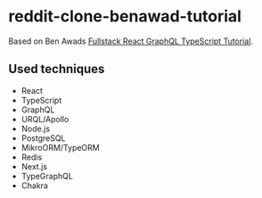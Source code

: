# reddit-clone-benawad-tutorial

Based on Ben Awads [Fullstack React GraphQL TypeScript Tutorial](https://www.youtube.com/watch?v=I6ypD7qv3Z8&feature=youtu.be).

## Used techniques

- React
- TypeScript
- GraphQL
- URQL/Apollo
- Node.js
- PostgreSQL
- MikroORM/TypeORM
- Redis
- Next.js
- TypeGraphQL
- Chakra
